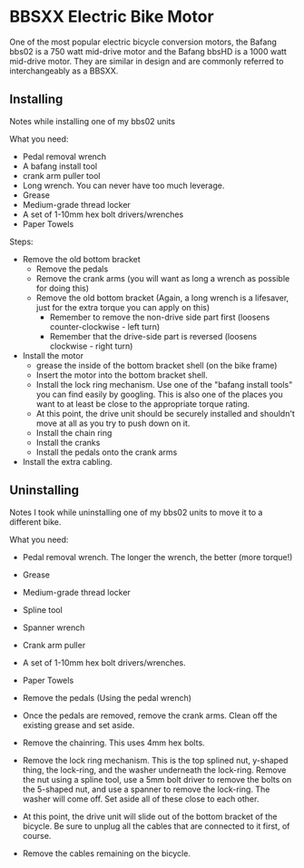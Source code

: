 # BBSXX Electric Bike Motor

One of the most popular electric bicycle conversion motors, the Bafang bbs02 is a 750 watt mid-drive motor and the Bafang bbsHD is a 1000 watt mid-drive motor. They are similar in design and are commonly referred to interchangeably as a BBSXX.

## Installing

Notes while installing one of my bbs02 units

What you need:

- Pedal removal wrench
- A bafang install tool
- crank arm puller tool
- Long wrench. You can never have too much leverage.
- Grease
- Medium-grade thread locker
- A set of 1-10mm hex bolt drivers/wrenches
- Paper Towels

Steps:

- Remove the old bottom bracket
  - Remove the pedals
  - Remove the crank arms (you will want as long a wrench as possible for doing this)
  - Remove the old bottom bracket (Again, a long wrench is a lifesaver, just for the extra torque you can apply on this)
    - Remember to remove the non-drive side part first (loosens counter-clockwise - left turn)
    - Remember that the drive-side part is reversed (loosens clockwise - right turn)
- Install the motor
  - grease the inside of the bottom bracket shell (on the bike frame)
  - Insert the motor into the bottom bracket shell.
  - Install the lock ring mechanism. Use one of the "bafang install tools" you can find easily by googling. This is also one of the places you want to at least be close to the appropriate torque rating.
  - At this point, the drive unit should be securely installed and shouldn't move at all as you try to push down on it.
  - Install the chain ring
  - Install the cranks
  - Install the pedals onto the crank arms
- Install the extra cabling.

## Uninstalling

Notes I took while uninstalling one of my bbs02 units to move it to a different bike.

What you need:

- Pedal removal wrench. The longer the wrench, the better (more torque!)
- Grease
- Medium-grade thread locker
- Spline tool
- Spanner wrench
- Crank arm puller
- A set of 1-10mm hex bolt drivers/wrenches.
- Paper Towels

- Remove the pedals (Using the pedal wrench)
- Once the pedals are removed, remove the crank arms. Clean off the existing grease and set aside.
- Remove the chainring. This uses 4mm hex bolts.
- Remove the lock ring mechanism. This is the top splined nut, y-shaped thing, the lock-ring, and the washer underneath the lock-ring. Remove the nut using a spline tool, use a 5mm bolt driver to remove the bolts on the 5-shaped nut, and use a spanner to remove the lock-ring. The washer will come off. Set aside all of these close to each other.
- At this point, the drive unit will slide out of the bottom bracket of the bicycle. Be sure to unplug all the cables that are connected to it first, of course.
- Remove the cables remaining on the bicycle.
